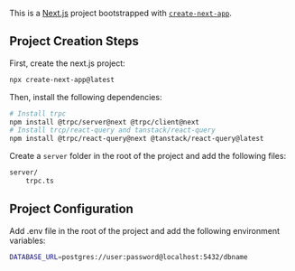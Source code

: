 This is a [Next.js](https://nextjs.org/) project bootstrapped with [`create-next-app`](https://github.com/vercel/next.js/tree/canary/packages/create-next-app).

## Project Creation Steps

First, create the next.js project:

```bash
npx create-next-app@latest
```

Then, install the following dependencies:

```bash
# Install trpc
npm install @trpc/server@next @trpc/client@next
# Install trcp/react-query and tanstack/react-query
npm install @trpc/react-query@next @tanstack/react-query@latest
```

Create a `server` folder in the root of the project and add the following files:

```bash
server/
    trpc.ts
```

## Project Configuration

Add .env file in the root of the project and add the following environment variables:

```bash
DATABASE_URL=postgres://user:password@localhost:5432/dbname
```
